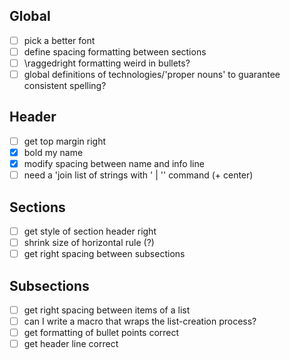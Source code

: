 Global
------
- [ ] pick a better font
- [ ] define spacing formatting between sections
- [ ] \raggedright formatting weird in bullets?
- [ ] global definitions of technologies/'proper nouns' to guarantee consistent spelling?

Header
------
- [ ] get top margin right
- [x] bold my name
- [x] modify spacing between name and info line
- [ ] need a 'join list of strings with ' | '' command (+ center)

Sections
--------
- [ ] get style of section header right
- [ ] shrink size of horizontal rule (?)
- [ ] get right spacing between subsections

Subsections
-----------
- [ ] get right spacing between items of a list
- [ ] can I write a macro that wraps the list-creation process?
- [ ] get formatting of bullet points correct
- [ ] get header line correct
